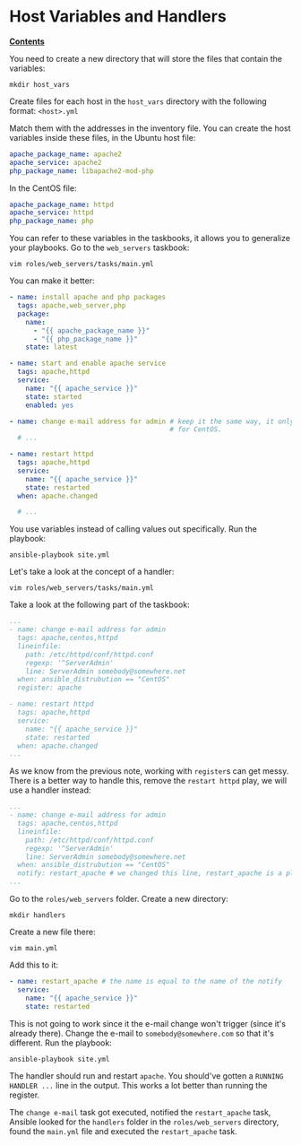 # Host Variables and Handlers

[**Contents**](01-intro.md)

You need to create a new directory that will store the files that contain the
variables:

    mkdir host_vars

Create files for each host in the `host_vars` directory with the following
format: `<host>.yml`

Match them with the addresses in the inventory file. You can create the host
variables inside these files, in the Ubuntu host file:

```yaml
apache_package_name: apache2
apache_service: apache2
php_package_name: libapache2-mod-php
```

In the CentOS file:

```yaml
apache_package_name: httpd
apache_service: httpd
php_package_name: php
```

You can refer to these variables in the taskbooks, it allows you to generalize
your playbooks. Go to the `web_servers` taskbook:

    vim roles/web_servers/tasks/main.yml

You can make it better:

```yaml
- name: install apache and php packages
  tags: apache,web_server,php
  package:
    name:
      - "{{ apache_package_name }}"
      - "{{ php_package_name }}"
    state: latest

- name: start and enable apache service
  tags: apache,httpd
  service:
    name: "{{ apache_service }}"
    state: started
    enabled: yes

- name: change e-mail address for admin # keep it the same way, it only works
                                        # for CentOS.
  # ...

- name: restart httpd
  tags: apache,httpd
  service:
    name: "{{ apache_service }}"
    state: restarted
  when: apache.changed

  # ...

```

You use variables instead of calling values out specifically. Run the playbook:

    ansible-playbook site.yml

Let's take a look at the concept of a handler:

    vim roles/web_servers/tasks/main.yml

Take a look at the following part of the taskbook:

```yaml
...
- name: change e-mail address for admin
  tags: apache,centos,httpd
  lineinfile:
    path: /etc/httpd/conf/httpd.conf
    regexp: '^ServerAdmin'
    line: ServerAdmin somebody@somewhere.net
  when: ansible_distrubution == "CentOS"
  register: apache

- name: restart httpd
  tags: apache,httpd
  service:
    name: "{{ apache_service }}"
    state: restarted
  when: apache.changed
...
```

As we know from the previous note, working with `register`s can get messy.
There is a better way to handle this, remove the `restart httpd` play, we will
use a handler instead:

```yaml
...
- name: change e-mail address for admin
  tags: apache,centos,httpd
  lineinfile:
    path: /etc/httpd/conf/httpd.conf
    regexp: '^ServerAdmin'
    line: ServerAdmin somebody@somewhere.net
  when: ansible_distrubution == "CentOS"
  notify: restart_apache # we changed this line, restart_apache is a play
...
```

Go to the `roles/web_servers` folder. Create a new directory:

    mkdir handlers

Create a new file there:

    vim main.yml

Add this to it:

```yaml
- name: restart_apache # the name is equal to the name of the notify
  service:
    name: "{{ apache_service }}"
    state: restarted
```

This is not going to work since it the e-mail change won't trigger (since it's
already there). Change the e-mail to `somebody@somewhere.com` so that it's
different. Run the playbook:

    ansible-playbook site.yml

The handler should run and restart `apache`. You should've gotten a `RUNNING
HANDLER ...` line in the output. This works a lot better than running the
register.

The `change e-mail` task got executed, notified the `restart_apache` task,
Ansible looked for the `handlers` folder in the `roles/web_servers` directory,
found the `main.yml` file and executed the `restart_apache` task.
    
